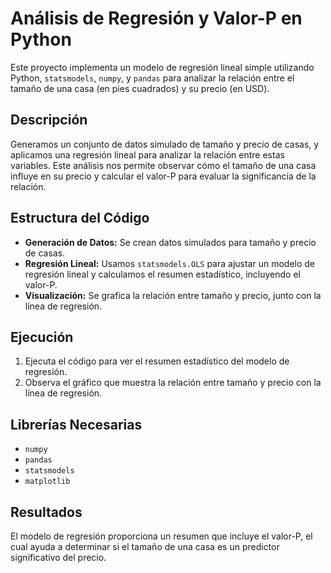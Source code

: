 # Análisis de Regresión y Valor-P en Python

Este proyecto implementa un modelo de regresión lineal simple utilizando Python, `statsmodels`, `numpy`, y `pandas` para analizar la relación entre el tamaño de una casa (en pies cuadrados) y su precio (en USD).

## Descripción

Generamos un conjunto de datos simulado de tamaño y precio de casas, y aplicamos una regresión lineal para analizar la relación entre estas variables. Este análisis nos permite observar cómo el tamaño de una casa influye en su precio y calcular el valor-P para evaluar la significancia de la relación.

## Estructura del Código

- **Generación de Datos:** Se crean datos simulados para tamaño y precio de casas.
- **Regresión Lineal:** Usamos `statsmodels.OLS` para ajustar un modelo de regresión lineal y calculamos el resumen estadístico, incluyendo el valor-P.
- **Visualización:** Se grafica la relación entre tamaño y precio, junto con la línea de regresión.

## Ejecución

1. Ejecuta el código para ver el resumen estadístico del modelo de regresión.
2. Observa el gráfico que muestra la relación entre tamaño y precio con la línea de regresión.

## Librerías Necesarias

- `numpy`
- `pandas`
- `statsmodels`
- `matplotlib`

## Resultados

El modelo de regresión proporciona un resumen que incluye el valor-P, el cual ayuda a determinar si el tamaño de una casa es un predictor significativo del precio.

